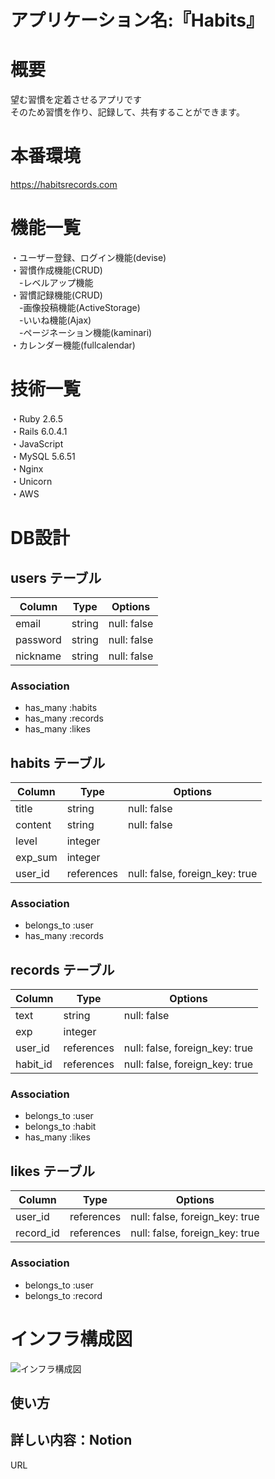 
# アプリケーション名:『Habits』


# 概要
望む習慣を定着させるアプリです  
そのため習慣を作り、記録して、共有することができます。

# 本番環境
https://habitsrecords.com

# 機能一覧
・ユーザー登録、ログイン機能(devise)  
・習慣作成機能(CRUD)  
　-レベルアップ機能  
・習慣記録機能(CRUD)  
　-画像投稿機能(ActiveStorage)  
　-いいね機能(Ajax)  
　-ページネーション機能(kaminari)  
・カレンダー機能(fullcalendar)  

# 技術一覧
・Ruby 2.6.5  
・Rails 6.0.4.1  
・JavaScript  
・MySQL 5.6.51  
・Nginx  
・Unicorn  
・AWS

# DB設計
## users テーブル

| Column             | Type        | Options                |
| -------------------|-------------| -----------------------|
| email              | string      | null: false            |
| password           | string      | null: false            |
| nickname           | string      | null: false            |


### Association

- has_many :habits
- has_many :records
- has_many :likes

## habits テーブル

| Column      | Type       | Options                        |
| ------------| -----------| -------------------------------|
| title       | string     | null: false                    |
| content     | string     | null: false                    |
| level       | integer    |                                |
| exp_sum     | integer    |                                |
| user_id     | references | null: false, foreign_key: true |

### Association

- belongs_to :user
- has_many   :records

## records テーブル

| Column     | Type       | Options                        |
| -----------| -----------| -------------------------------|
| text       | string     | null: false                    |
| exp        | integer    |                                |
| user_id    | references | null: false, foreign_key: true |
| habit_id   | references | null: false, foreign_key: true |

### Association

- belongs_to :user
- belongs_to :habit
- has_many   :likes

## likes テーブル

| Column        | Type       | Options                        |
| --------------| -----------| -------------------------------|
| user_id       | references | null: false, foreign_key: true |
| record_id     | references | null: false, foreign_key: true |

### Association

- belongs_to :user
- belongs_to :record

# インフラ構成図
![インフラ構成図](https://user-images.githubusercontent.com/73205589/180623547-47c78471-7c4f-4527-a89d-8da24bb1357b.jpg)

## 使い方


## 詳しい内容：Notion
URL
